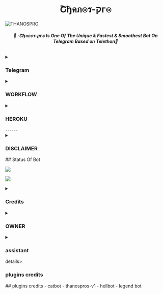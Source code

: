 <h1 align="center">
<b> Շђคภ๏ร-קг๏ </b>
</h1>

![THANOSPRO](https://user-images.githubusercontent.com/94896142/156706265-82c519db-5944-4db5-b51c-b3ab9e1c80b7.jpg)

<h6 align="center">
  <b>💞 ·Շђคภ๏ร-קг๏ Is One Of The Unique & Fastest & Smoothest Bot On Telegram Based on Telethon💞</b>
</h6>
<details>
<summary><h3>Telegram</h3></summary>


## 🔥Telegram🔥
- [![Telegram Group](https://img.shields.io/badge/Telegram-Group-red)](https://t.me/thanosprosss)
- [![Telegram Channel](https://img.shields.io/badge/Telegram-Channel-red)](https://t.me/thanos_pro)
</details>
<details>
<summary><h3>WORKFLOW</h3></summary>

[Import](https://github.com/new/import) 

- CLICK ON IMPORT AND IMPORT THIS REPOSITORY
- AND FILL CONFIG.PY 
- AND NOW DEPLOYE IN YOUR THANOS KALI LINUX SERVER
- KALI LINUX SERVER [REPO](https://github.com/Gandi098/thanos-kali)
</details>
<details>
<summary><h3>HEROKU</h3></summary>

# HEROKU 
 - IF U WANT TO DEPLOYE Շђคภ๏ร-קг๏ IN HEROKU THEN CLICK ON MAIN REPO

- [main repo](https://github.com/thanosuser/THANOS-PROS)
</details>
------
<details>
<summary><h3>DISCLAIMER</h3></summary>

## DISCLAIMER 
- We won't be responsible for any kind of ban due to this bot.
- THANOSPRO was made for fun purpose and to make group management easier.
- It's your concern if you spam and gets your account banned.
- Also, Forks won't be entertained.
- If you fork this repo and edit plugins, it's your concern for further updates.
- Forking Repo is fine. But if you edit something we will not provide any help.
- In short, Fork At Your Own Risk.
</details>
## Status Of Bot 
<p align="left">
    <a href="https://github.com/thanosuser/THANOS-PROS/network/members"><img src="https://img.shields.io/github/forks/thanosuser/thanos-pros?label=Forks&logoColor=red&style=social"></a><p align="left"><a href="https://github.com/thanosuser/THANOS-PROS/stargazers"><img src="https://img.shields.io/github/stars/thanosuser/THANOS-PROS?logoColor=Blue&style=social"></a><p align="left"><a href="https://github.com/thanosuser/THANOS-PROS"></a><p align="left"><a href="https://github.com/thanosuser/THANOS-PROS?"></a>

<details>
<summary><h3>Credits</h3></summary>

## Credits


- ⚡RISHABH⚡ - ⚡PRIYA⚡ - ⚡LEGEND X⚡

</details>
<details>
<summary><h3>OWNER</h3></summary>

## OWNER 
- ⚡RISHABH ⚡
- ⚡PRIYA⚡

</details>
<details>
<summary><h3>assistant</h3></summary>
## assistant 
- proboy
</details>
details>
<summary><h3>plugins credits</h3></summary>
## plugins credits
- catbot
- thanospros-v1
- hellbot
- legend bot
</details>
